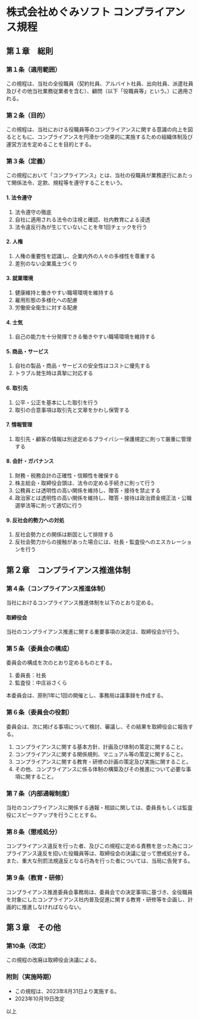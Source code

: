 # 株式会社めぐみソフト コンプライアンス規程

## 第１章　総則
### 第１条（適用範囲）
この規程は、当社の全役職員（契約社員、アルバイト社員、出向社員、派遣社員及びその他当社業務従業者を含む）、顧問（以下「役職員等」という。）に適用される。

### 第２条（目的）
この規程は、当社における役職員等のコンプライアンスに関する意識の向上を図るとともに、コンプライアンスを円滑かつ効果的に実施するための組織体制及び運営方法を定めることを目的とする。

### 第３条（定義）
この規程において「コンプライアンス」とは、当社の役職員が業務遂行にあたって関係法令、定款、規程等を遵守することをいう。

#### 1. 法令遵守
1. 法令遵守の徹底
1. 自社に適用される法令の注視と確認、社内教育による浸透
1. 法令違反行為が生じていないことを年1回チェックを行う

#### 2. 人権
1. 人権の重要性を認識し、企業内外の人々の多様性を尊重する
1. 差別のない企業風土づくり
   
#### 3. 就業環境
1. 健康維持と働きやすい職場環境を維持する
1. 雇用形態の多様化への配慮
1. 労働安全衛生に対する配慮
   
#### 4. 士気
1. 自己の能力を十分発揮できる働きやすい職場環境を維持する
   
#### 5. 商品・サービス
1. 自社の製品・商品・サービスの安全性はコストに優先する
1. トラブル発生時は真摯に対応する
   
#### 6. 取引先
1. 公平・公正を基本にした取引を行う
1. 取引の合意事項は取引先と文章をかわし保管する
   
#### 7. 情報管理
1. 取引先・顧客の情報は別途定めるプライバシー保護規定に則って厳重に管理する
   
#### 8. 会計・ガバナンス
1. 財務・税務会計の正確性・信頼性を確保する
1. 株主総会・取締役会頭は、法令の定める手続きに則って行う
1. 公務員とは透明性の高い関係を維持し、贈答・接待を禁止する
1. 政治家とは透明性の高い関係を維持し、贈答・接待は政治資金規正法・公職選挙法等に則って適切に行う
   
#### 9. 反社会的勢力への対処
1. 反社会勢力との関係は断固として排除する
1. 反社会勢力からの接触があった場合には、社長・監査役へのエスカレーションを行う

## 第２章　コンプライアンス推進体制
### 第４条（コンプライアンス推進体制）
当社におけるコンプライアンス推進体制を以下のとおり定める。

#### 取締役会
当社のコンプライアンス推進に関する重要事項の決定は、取締役会が行う。

### 第５条（委員会の構成）
委員会の構成を次のとおり定めるものとする。

1. 委員長：社長
1. 監査役：中庄谷さくら

本委員会は、原則1年に1回の開催とし、事務局は議事録を作成する。

### 第６条（委員会の役割）
委員会は、次に掲げる事項について検討、審議し、その結果を取締役会に報告する。

1. コンプライアンスに関する基本方針、計画及び体制の策定に関すること。
1. コンプライアンスに関する関係規則、マニュアル等の策定に関すること。
1. コンプライアンスに関する教育・研修の計画の策定及び実施に関すること。
1. その他、コンプライアンスに係る体制の構築及びその推進について必要な事項に関すること。

### 第７条（内部通報制度）
当社のコンプライアンスに関係する通報・相談に関しては、委員長もしくは監査役にスピークアップを行うこととする。

### 第８条（懲戒処分）
コンプライアンス違反を行った者、及びこの規程に定める責務を怠った為にコンプライアンス違反を招いた役職員等は、取締役会の決議に従って懲戒処分する。
また、重大な刑罰法規違反となる行為を行った者については、当局に告発する。

### 第９条（教育・研修）
コンプライアンス推進委員会事務局は、委員会での決定事項に基づき、全役職員を対象にしたコンプライアンス社内普及促進に関する教育・研修等を企画し、計画的に推進しなければならない。


## 第３章　その他
### 第10条（改定）
この規程の改廃は取締役会決議による。

### 附則（実施時期）
- この規程は、2023年8月31日より実施する。
- 2023年10月19日改定

以上
